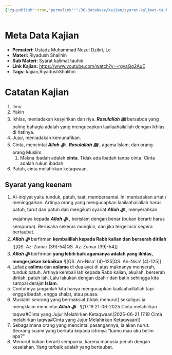 ```yaml
---
{"dg-publish":true,"permalink":"/30-database/kajian/syarat-kalimat-tauhid-keenam/","tags":["kajian","RiyadushShalihin"]}
---
```


 

# Meta Data Kajian 
<div><ul class="dataview list-view-ul"><li><span><strong>Pemateri:</strong> Ustadz Muhammad Nuzul Dzikri, Lc</span></li><li><span><strong>Materi:</strong> Riyadush Shalihin</span></li><li><span><strong>Sub Materi:</strong> Syarat kalimat tauhid</span></li><li><span><strong>Link Kajian:</strong> <a rel="noopener nofollow" class="external-link" href="https://www.youtube.com/watch?v=-rgvaGg2AuE" target="_blank">https://www.youtube.com/watch?v=-rgvaGg2AuE</a></span></li><li><span><strong>Tags:</strong> kajian,RiyadushShalihin</span></li></ul></div>

 

# Catatan Kajian
1. Ilmu
2. Yakin
3. Ikhlas, meniadakan kesyirikan dan riya. ***Rasulallah ﷺ***  bersabda yang paling bahagia adalah yang mengucapkan laailaahailallah dengan ikhlas di hatinya.
4. Jujur, meniadakan kemunafikan.
5. Cinta, mencintai ***Allah ﷻ*** , ***Rasulallah ﷺ***  , agama Islam, dan orang-orang Muslim. 
	1. Makna ibadah adalah **cinta**. Tidak ada ibadah tanpa cinta. Cinta adalah rukun ibadah
6. Patuh, cinta melahirkan ketaqwaan. 

## Syarat yang keenam
1. Al-inqiyat yaitu tunduk, patuh, taat, membersamai. Ini meniadakan artat / meninggalkan. Artinya orang yang mengucapkan laailaahailallah harus patuh, turut dan patuh dan mengikuti syariat ***Allah ﷻ*** , menyerahkan wajahnya kepada ***Allah ﷻ*** , berislam dengan benar (bukan berarti harus sempurna). Berusaha sekeras mungkin, dan jika tergelincir segera bertaubat.
2. ***Allah ﷻ*** berfirman **kembalillah kepada Rabb kalian dan berserah dirilah** ![[QS. Az-Zumar (39)-54\|QS. Az-Zumar (39)-54]]
3. ***Allah ﷻ*** berfirman **yang lebih baik agamanya adalah yang ikhlas, mengerjakan kebaikan** ![[QS. An-Nisa' (4)-125\|QS. An-Nisa' (4)-125]]
4. Lafadz **aslimu** dan **aslama** di dua ayat di atas maknanya menyerah, tunduk patuh. Artinya kembali lah kepada Rabb kalian, akuilah, berserah dirilah, patuh lah. Lalu lakukan dengan dzahir dan batin sehingga kita sampai derajat **Islam**.
5. Contohnya janganlah kita hanya mengucapkan laailaahaillallah tapi engga ibadah, engga shalat, atau puasa.
6. Mustahil seorang yang bermaksiat (tidak menurut) sekaligus ia mengklaim mencintai ***Allah ﷻ*** . ![[2025-06-21 17.19 Cinta melahirkan taqwa#Cinta yang Jujur Melahirkan Ketaqwaan\|2025-06-21 17.19 Cinta melahirkan taqwa#Cinta yang Jujur Melahirkan Ketaqwaan]]
7. Sebagaimana orang yang mencintai pasangannya, ia akan nurut. Seorang suami yang berkata kepada istrinya "kamu mau aku beliin apa?"
8. Menurut bukan berarti sempurna, karena manusia penuh dengan kesalahan. Yang terbaik adalah yang bertaubat.

 
